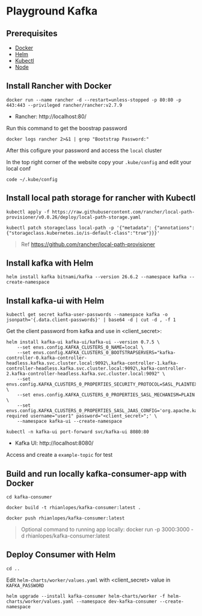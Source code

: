 # Playground Kafka

## Prerequisites

- [Docker](https://docs.docker.com/get-docker/)
- [Helm](https://helm.sh/docs/intro/install/)
- [Kubectl](https://kubernetes.io/docs/tasks/tools/)
- [Node](https://nodejs.org/en/download/current)

## Install Rancher with Docker

```shell
docker run --name rancher -d --restart=unless-stopped -p 80:80 -p 443:443 --privileged rancher/rancher:v2.7.9
```

- Rancher: http://localhost:80/

Run this command to get the boostrap password

```shell
docker logs rancher 2>&1 | grep "Bootstrap Password:"
```

After this cofigure your password and access the `local` cluster

In the top right corner of the website copy your `.kube/config` and edit your local conf

```shell
code ~/.kube/config
```

## Install local path storage for rancher with Kubectl

```shell
kubectl apply -f https://raw.githubusercontent.com/rancher/local-path-provisioner/v0.0.26/deploy/local-path-storage.yaml
```

```shell
kubectl patch storageclass local-path -p '{"metadata": {"annotations":{"storageclass.kubernetes.io/is-default-class":"true"}}}'
```

> Ref https://github.com/rancher/local-path-provisioner

## Install kafka with Helm

```shell
helm install kafka bitnami/kafka --version 26.6.2 --namespace kafka --create-namespace
```

## Install kafka-ui with Helm

```shell
kubectl get secret kafka-user-passwords --namespace kafka -o jsonpath='{.data.client-passwords}' | base64 -d | cut -d , -f 1
```

Get the client password from kafka and use in <client_secret>:

```shell
helm install kafka-ui kafka-ui/kafka-ui --version 0.7.5 \
    --set envs.config.KAFKA_CLUSTERS_0_NAME=local \
    --set envs.config.KAFKA_CLUSTERS_0_BOOTSTRAPSERVERS="kafka-controller-0.kafka-controller-headless.kafka.svc.cluster.local:9092\,kafka-controller-1.kafka-controller-headless.kafka.svc.cluster.local:9092\,kafka-controller-2.kafka-controller-headless.kafka.svc.cluster.local:9092" \
    --set envs.config.KAFKA_CLUSTERS_0_PROPERTIES_SECURITY_PROTOCOL=SASL_PLAINTEXT \
    --set envs.config.KAFKA_CLUSTERS_0_PROPERTIES_SASL_MECHANISM=PLAIN \
    --set envs.config.KAFKA_CLUSTERS_0_PROPERTIES_SASL_JAAS_CONFIG='org.apache.kafka.common.security.plain.PlainLoginModule required username="user1" password="<client_secret>";' \
    --namespace kafka-ui --create-namespace
```

```shell
kubectl -n kafka-ui port-forward svc/kafka-ui 8080:80
```

- Kafka UI: http://localhost:8080/

Access and create a `example-topic` for test

## Build and run locally kafka-consumer-app with Docker

```shell
cd kafka-consumer
```

```shell
docker build -t rhianlopes/kafka-consumer:latest .
```

```shell
docker push rhianlopes/kafka-consumer:latest
```

> Optional command to running app locally: docker run -p 3000:3000 -d rhianlopes/kafka-consumer:latest

## Deploy Consumer with Helm


```shell
cd ..
```

Edit `helm-charts/worker/values.yaml` with <client_secret> value in `KAFKA_PASSWORD`

```shell
helm upgrade --install kafka-consumer helm-charts/worker -f helm-charts/worker/values.yaml --namespace dev-kafka-consumer --create-namespace
```
